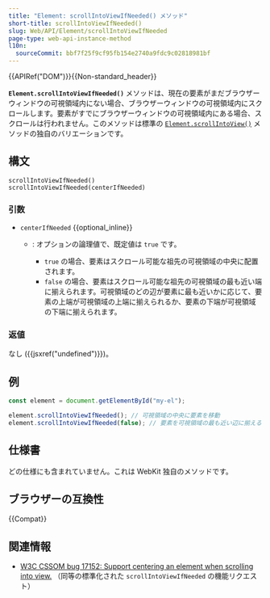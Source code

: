 ```yaml
---
title: "Element: scrollIntoViewIfNeeded() メソッド"
short-title: scrollIntoViewIfNeeded()
slug: Web/API/Element/scrollIntoViewIfNeeded
page-type: web-api-instance-method
l10n:
  sourceCommit: bbf7f25f9cf95fb154e2740a9fdc9c02818981bf
---
```


{{APIRef("DOM")}}{{Non-standard_header}}

**`Element.scrollIntoViewIfNeeded()`** メソッドは、現在の要素がまだブラウザーウィンドウの可視領域内にない場合、ブラウザーウィンドウの可視領域内にスクロールします。要素がすでにブラウザーウィンドウの可視領域内にある場合、スクロールは行われません。このメソッドは標準の [`Element.scrollIntoView()`](/ja/docs/Web/API/Element/scrollIntoView) メソッドの独自のバリエーションです。

## 構文

```js-nolint
scrollIntoViewIfNeeded()
scrollIntoViewIfNeeded(centerIfNeeded)
```

### 引数

- `centerIfNeeded` {{optional_inline}}

  - : オプションの論理値で、既定値は `true` です。

    - `true` の場合、要素はスクロール可能な祖先の可視領域の中央に配置されます。
    - `false` の場合、要素はスクロール可能な祖先の可視領域の最も近い端に揃えられます。可視領域のどの辺が要素に最も近いかに応じて、要素の上端が可視領域の上端に揃えられるか、要素の下端が可視領域の下端に揃えられます。

### 返値

なし ({{jsxref("undefined")}})。

## 例

```js
const element = document.getElementById("my-el");

element.scrollIntoViewIfNeeded(); // 可視領域の中央に要素を移動
element.scrollIntoViewIfNeeded(false); // 要素を可視領域の最も近い辺に揃える
```

## 仕様書

どの仕様にも含まれていません。これは WebKit 独自のメソッドです。

## ブラウザーの互換性

{{Compat}}

## 関連情報

- [W3C CSSOM bug 17152: Support centering an element when scrolling into view.](https://www.w3.org/Bugs/Public/show_bug.cgi?id=17152) （同等の標準化された `scrollIntoViewIfNeeded` の機能リクエスト）
